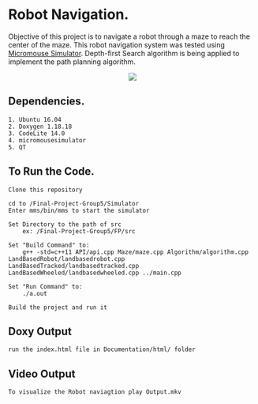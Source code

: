 # Robot Navigation.
Objective of this project is to  navigate a robot through a maze to reach the center of the maze.
This robot navigation system was tested using [Micromouse Simulator](https://github.com/mackorone/mms). 
Depth-first Search algorithm is being applied to implement the path planning algorithm.
<p align="center">
  <img src="https://github.com/paul-moumita/Robot-Navigation/blob/master/Output/output.gif?raw=true">
</p>


## Dependencies.
```
1. Ubuntu 16.04
2. Doxygen 1.18.18
3. CodeLite 14.0
4. micromousesimulator
5. QT

```

## To Run the Code.
```
Clone this repository

cd to /Final-Project-Group5/Simulator
Enter mms/bin/mms to start the simulator

Set Directory to the path of src
	ex: /Final-Project-Group5/FP/src

Set "Build Command" to:
	g++ -std=c++11 API/api.cpp Maze/maze.cpp Algorithm/algorithm.cpp LandBasedRobot/landbasedrobot.cpp LandBasedTracked/landbasedtracked.cpp LandBasedWheeled/landbasedwheeled.cpp ../main.cpp

Set "Run Command" to:
	./a.out

Build the project and run it

```
## Doxy Output 
```
run the index.html file in Documentation/html/ folder

```
## Video Output
```
To visualize the Robot naviagtion play Output.mkv

```


